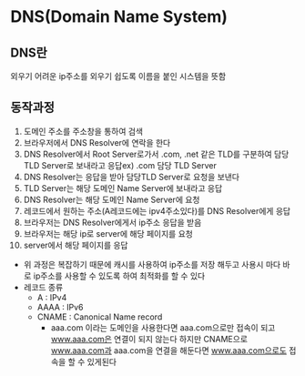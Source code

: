 # DNS(Domain Name System)



## DNS란

외우기 어려운 ip주소를 외우기 쉽도록 이름을 붙인 시스템을 뜻함 



## 동작과정

1. 도메인 주소를 주소창을 통하여 검색
2. 브라우저에서 DNS Resolver에 연락을 한다
3. DNS Resolver에서 Root Server로가서 .com, .net  같은 TLD를 구분하여 담당 TLD Server로 보내라고 응답ex) .com 담당 TLD Server 
4. DNS Resolver는 응답을 받아 담당TLD Server로 요청을 보낸다 
5. TLD Server는 해당 도메인 Name Server에 보내라고 응답
6. DNS Resolver는 해당 도메인 Name Server에 요청 
7. 레코드에서 원하는 주소(A레코드에는 ipv4주소있다)를 DNS Resolver에게 응답 
8. 브라우저는 DNS Resolver에게서 ip주소 응답을 받음
9. 브라우저는 해당 ip로 server에 해당 페이지를 요청 
10. server에서 해당 페이지를 응답 

- 위 과정은 복잡하기 때문에 캐시를 사용하여 ip주소를 저장 해두고 사용시 마다 바로 ip주소를 사용할 수 있도록 하여 최적화를 할 수 있다  
- 레코드 종류
  - A : IPv4
  - AAAA : IPv6
  - CNAME : Canonical Name record
    - aaa.com 이라는 도메인을 사용한다면 aaa.com으로만 접속이 되고 www.aaa.com은 연결이 되지 않는다 하지만 CNAME으로 www.aaa.com과 aaa.com을 연결을 해둔다면 www.aaa.com으로도 접속을 할 수 있게된다 